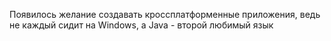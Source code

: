 Появилось желание создавать кроссплатформенные приложения, ведь не каждый сидит на Windows, а Java - второй любимый язык
